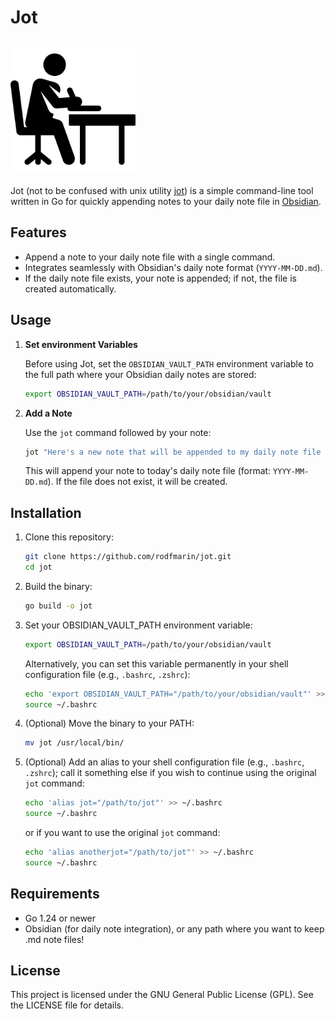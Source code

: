 # Jot
<img src="./resources/writing-svgrepo-com.svg" alt="Jot" width="200" height="200"><br>
---
Jot (not to be confused with unix utility [jot](http://man.freebsd.org/cgi/man.cgi?jot(1))) is a simple command-line tool written in Go for quickly appending notes to your daily note file in [Obsidian](https://obsidian.md/).

## Features
- Append a note to your daily note file with a single command.
- Integrates seamlessly with Obsidian's daily note format (`YYYY-MM-DD.md`).
- If the daily note file exists, your note is appended; if not, the file is created automatically.

## Usage

1. **Set environment Variables**
   
   Before using Jot, set the `OBSIDIAN_VAULT_PATH` environment variable to the full path where your Obsidian daily notes are stored:
   
   ```bash
   export OBSIDIAN_VAULT_PATH=/path/to/your/obsidian/vault
   ```

2. **Add a Note**
   
   Use the `jot` command followed by your note:
   
   ```bash
   jot "Here's a new note that will be appended to my daily note file in Obsidian"
   ```
   
   This will append your note to today's daily note file (format: `YYYY-MM-DD.md`). If the file does not exist, it will be created.

## Installation

1. Clone this repository:
   ```bash
   git clone https://github.com/rodfmarin/jot.git
   cd jot
   ```
2. Build the binary:
   ```bash
   go build -o jot
   ```
3. Set your OBSIDIAN_VAULT_PATH environment variable:
   ```bash
   export OBSIDIAN_VAULT_PATH=/path/to/your/obsidian/vault
   ```

   Alternatively, you can set this variable permanently in your shell configuration file (e.g., `.bashrc`, `.zshrc`):
   ```bash
   echo 'export OBSIDIAN_VAULT_PATH="/path/to/your/obsidian/vault"' >> ~/.bashrc
   source ~/.bashrc
   ```
4. (Optional) Move the binary to your PATH:
   ```bash
   mv jot /usr/local/bin/
   ```
5. (Optional) Add an alias to your shell configuration file (e.g., `.bashrc`, `.zshrc`); call it something else if you 
   wish to continue using the original `jot` command:
   ```bash
   echo 'alias jot="/path/to/jot"' >> ~/.bashrc
   source ~/.bashrc
   ```
   or if you want to use the original `jot` command:
   ```bash
   echo 'alias anotherjot="/path/to/jot"' >> ~/.bashrc
   source ~/.bashrc
    ```

## Requirements
- Go 1.24 or newer
- Obsidian (for daily note integration), or any path where you want to keep .md note files!

## License

This project is licensed under the GNU General Public License (GPL). See the LICENSE file for details.
